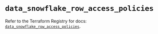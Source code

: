 # `data_snowflake_row_access_policies`

Refer to the Terraform Registry for docs: [`data_snowflake_row_access_policies`](https://registry.terraform.io/providers/snowflake-labs/snowflake/1.0.3/docs/data-sources/row_access_policies).
